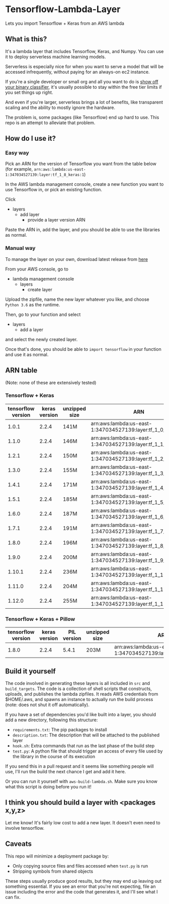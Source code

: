 # Tensorflow-Lambda-Layer
Lets you import Tensorflow + Keras from an AWS lambda

## What is this?
It's a lambda layer that includes Tensorflow, Keras, and Numpy. You can use it to deploy serverless machine learning models.

Serverless is especially nice for when you want to serve a model that will be accessed infrequently, without paying for an always-on ec2 instance. 

If you're a single developer or small org and all you want to do is [show off your binary classifier](http://isitanime.website), it's usually possible to stay within the free tier limits if you set things up right. 

And even if you're larger, serverless brings a lot of benefits, like transparent scaling and the ability to mostly ignore the hardware.

The problem is, some packages (like Tensorflow) end up hard to use. This repo is an attempt to alleviate that problem.

## How do I use it?
### Easy way
Pick an ARN for the version of Tensorflow you want from the table below (for example, `arn:aws:lambda:us-east-1:347034527139:layer:tf_1_8_keras:1`)

In the AWS lambda management console, create a new function you want to use Tensorflow in, or pick an existing function. 

Click
- layers
  - add layer
    - provide a layer version ARN
    
Paste the ARN in, add the layer, and you should be able to use the libraries as normal.

### Manual way
To manage the layer on your own, download latest release from [here](https://github.com/antonpaquin/Tensorflow-Lambda-Layer/releases)

From your AWS console, go to
- lambda management console
  - layers
    - create layer
    
Upload the zipfile, name the new layer whatever you like, and choose `Python 3.6` as the runtime.

Then, go to your function and select
- layers
  - add a layer
  
and select the newly created layer.

Once that's done, you should be able to `import tensorflow` in your function and use it as normal.

## ARN table

(Note: none of these are extensively tested)

### Tensorflow + Keras
tensorflow version | keras version | unzipped size | ARN
--- | --- | --- | ---
1.0.1 | 2.2.4 | 141M | arn:aws:lambda:us-east-1:347034527139:layer:tf_1_0_keras:1
1.1.0 | 2.2.4 | 146M | arn:aws:lambda:us-east-1:347034527139:layer:tf_1_1_keras:1
1.2.1 | 2.2.4 | 150M | arn:aws:lambda:us-east-1:347034527139:layer:tf_1_2_keras:1
1.3.0 | 2.2.4 | 155M | arn:aws:lambda:us-east-1:347034527139:layer:tf_1_3_keras:1
1.4.1 | 2.2.4 | 171M | arn:aws:lambda:us-east-1:347034527139:layer:tf_1_4_keras:1
1.5.1 | 2.2.4 | 185M | arn:aws:lambda:us-east-1:347034527139:layer:tf_1_5_keras:1
1.6.0 | 2.2.4 | 187M | arn:aws:lambda:us-east-1:347034527139:layer:tf_1_6_keras:1
1.7.1 | 2.2.4 | 191M | arn:aws:lambda:us-east-1:347034527139:layer:tf_1_7_keras:1
1.8.0 | 2.2.4 | 196M | arn:aws:lambda:us-east-1:347034527139:layer:tf_1_8_keras:1
1.9.0 | 2.2.4 | 200M | arn:aws:lambda:us-east-1:347034527139:layer:tf_1_9_keras:1
1.10.1 | 2.2.4 | 236M | arn:aws:lambda:us-east-1:347034527139:layer:tf_1_10_keras:1
1.11.0 | 2.2.4 | 204M | arn:aws:lambda:us-east-1:347034527139:layer:tf_1_11_keras:1
1.12.0 | 2.2.4 | 255M | arn:aws:lambda:us-east-1:347034527139:layer:tf_1_12_keras:1

### Tensorflow + Keras + Pillow
tensorflow version | keras version | PIL version | unzipped size | ARN
--- | --- | --- | --- | ---
1.8.0 | 2.2.4 | 5.4.1 | 203M | arn:aws:lambda:us-east-1:347034527139:layer:tf_keras_pillow:3

## Build it yourself
The code involved in generating these layers is all included in `src` and `build_targets`. 
The code is a collection of shell scripts that constructs, uploads, and publishes the lambda zipfiles. It reads AWS credentials from $HOME/.aws, and spawns an instance to actually run the build process (note: does not shut it off automatically).

If you have a set of dependencies you'd like built into a layer, you should add a new directory, following this structure:

- `requirements.txt`: The pip packages to install
- `description.txt`: The description that will be attached to the published layer
- `hook.sh`: Extra commands that run as the last phase of the build step
- `test.py`: A python file that should trigger an access of every file used by the library in the course of its execution

If you send this in a pull request and it seems like something people will use, I'll run the build the next chance I get and add it here.

Or you can run it yourself with `aws-build-lambda.sh`. Make sure you know what this script is doing before you run it!

## I think you should build a layer with <packages x,y,z>
Let me know! It's fairly low cost to add a new layer. It doesn't even need to involve tensorflow.

## Caveats
This repo will minimize a deployment package by:

- Only copying source files and files accessed when `test.py` is run
- Stripping symbols from shared objects

These steps usually produce good results, but they may end up leaving out something essential. If you see an error that you're not expecting, file an issue including the error and the code that generates it, and I'll see what I can fix.
